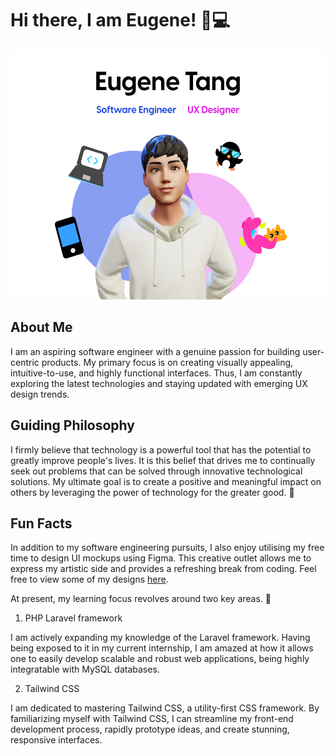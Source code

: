 # Hi there, I am Eugene! 👋💻

<p align="center">
  <img width="600" height="400" src="assets/graphic-cover.png">
</p>

## About Me
I am an aspiring software engineer with a genuine passion for building user-centric products. My primary focus is on creating visually appealing, intuitive-to-use, and highly functional interfaces. Thus, I am constantly exploring the latest technologies and staying updated with emerging UX design trends.


## Guiding Philosophy

I firmly believe that technology is a powerful tool that has the potential to greatly improve people's lives. It is this belief that drives me to continually seek out problems that can be solved through innovative technological solutions. My ultimate goal is to create a positive and meaningful impact on others by leveraging the power of technology for the greater good. 🥰

## Fun Facts
In addition to my software engineering pursuits, I also enjoy utilising my free time to design UI mockups using Figma. This creative outlet allows me to express my artistic side and provides a refreshing break from coding. Feel free to view some of my designs [here](https://www.instagram.com/eugenetangkj_uiux/).

At present, my learning focus revolves around two key areas. 🌱

1. PHP Laravel framework

I am actively expanding my knowledge of the Laravel framework. Having being exposed to it in my current internship, I am amazed at how it allows one to easily develop scalable and robust web applications, being highly integratable with MySQL databases.


2. Tailwind CSS

I am dedicated to mastering Tailwind CSS, a utility-first CSS framework. By familiarizing myself with Tailwind CSS, I can streamline my front-end development process, rapidly prototype ideas, and create stunning, responsive interfaces.


<!--
**eugenetangkj/eugenetangkj** is a ✨ _special_ ✨ repository because its `README.md` (this file) appears on your GitHub profile.

Here are some ideas to get you started:

- 🔭 I’m currently working on ...
- 🌱 I’m currently learning ...
- 👯 I’m looking to collaborate on ...
- 🤔 I’m looking for help with ...
- 💬 Ask me about ...
- 📫 How to reach me: ...
- 😄 Pronouns: ...
- ⚡ Fun fact: ...
-->
